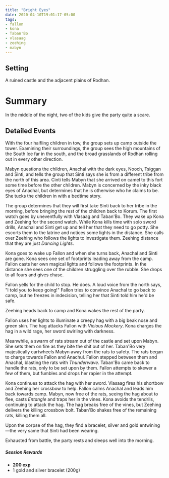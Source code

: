 ```yaml
---
title: "Bright Eyes"
date: 2020-04-10T19:01:17-05:00
tags:
- fallon
- kona
- Taban'Bo
- vlasaag
- zeehing
- mabyn
---
```


## Setting
A ruined castle and the adjacent plains of Rodhan.

# Summary
In the middle of the night, two of the kids give the party quite a scare.

<!--more-->
## Detailed Events
With the four halfling children in tow, the group sets up camp outside the
tower. Examining their surroundings, the group sees the high mountains of the
South Ice far in the south, and the broad grasslands of Rodhan rolling out in
every other direction.

Mabyn questions the children, Anachal with the dark eyes, Nooch, Tsiggan and
Sinti, and tells the group that Sinti says she is from a different tribe from
the north of this area. Cinti tells Mabyn that she arrived on camel to this fort
some time before the other children. Mabyn is concerned by the inky black eyes
of Anachal, but determines that he is otherwise who he claims to be. She tucks
the children in with a bedtime story.

The group determines that they will first take Sinti back to her tribe in the
morning, before bringing the rest of the children back to Korum. The first watch
goes by uneventfully with Vlasaag and Taban'Bo. They wake up Kona and Zeehing
for the second watch. While Kona kills time with solo sword drills, Anachal and
Sinti get up and tell her that they need to go potty. She escorts them to the
latrine and notices some lights in the distance. She calls over Zeehing who
follows the lights to investigate them. Zeehing distance that they are just
*Dancing Lights*.

Kona goes to wake up Fallon and when she turns back, Anachal and Sinti are gone.
Kona sees one set of footprints leading away from the camp. Fallon casts her own
magical lights and follows the footprints. In the distance she sees one of the
children struggling over the rubble. She drops to all fours and gives chase.

Fallon yells for the child to stop. He does. A loud voice from the north says,
"I told you to keep going!" Fallon tries to convince Anachal to go back to camp,
but he freezes in indecision, telling her that Sinti told him he'd be safe.

Zeehing heads back to camp and Kona wakes the rest of the party.

Fallon uses her lights to illuminate a creepy hag with a big beak nose and green
skin. The hag attacks Fallon with *Vicious Mockery*. Kona charges the hag in a
wild rage, her sword swirling with darkness.

Meanwhile, a swarm of rats stream out of the castle and set upon Mabyn. She sets
them on fire as they bite the shit out of her. Taban'Bo very majestically
cartwheels Mabyn away from the rats to safety. The rats began to charge towards
Fallon and Anachul. Fallon stepped between them and Anachal, blasting the rats
with *Thunderwave*. Taban'Bo came back to handle the rats, only to be set upon
by them. Fallon attempts to skewer a few of them, but fumbles and drops her
rapier in the attempt.

Kona continues to attack the hag with her sword. Vlasaag fires his shortbow and
Zeehing her crossbow to help. Fallon calms Anachal and leads him back towards
camp. Mabyn, now free of the rats, seeing the hag about to flee, casts
*Entangle* and traps her in the vines. Kona avoids the tendrils, continuing to
attack the hag. The hag breaks free of the vines, but Zeehing delivers the
killing crossbow bolt. Taban'Bo shakes free of the remaining rats, killing them
all.

Upon the corpse of the hag, they find a bracelet, silver and gold
entwining&mdash;the very same that Sinti had been wearing.

Exhausted from battle, the party rests and sleeps well into the morning.

##### Session Rewards
* **200 exp**
* 1 gold and silver bracelet (200g)
<!-- 28g, 5s, 7c to players, +1c to Julius) -->
